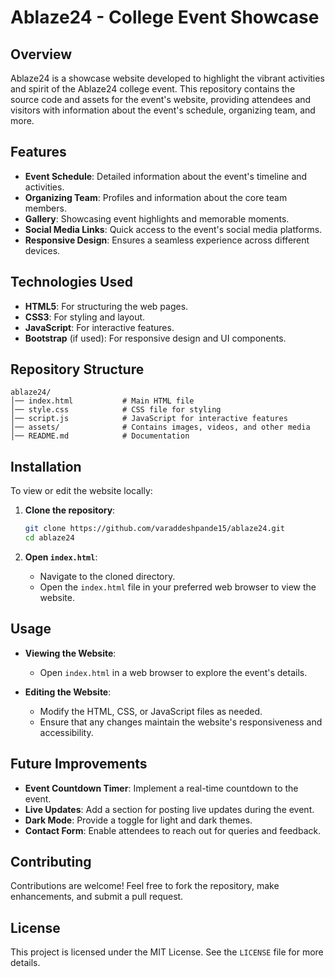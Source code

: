 # Ablaze24 - College Event Showcase

## Overview
Ablaze24 is a showcase website developed to highlight the vibrant activities and spirit of the Ablaze24 college event. This repository contains the source code and assets for the event's website, providing attendees and visitors with information about the event's schedule, organizing team, and more.

## Features
- **Event Schedule**: Detailed information about the event's timeline and activities.
- **Organizing Team**: Profiles and information about the core team members.
- **Gallery**: Showcasing event highlights and memorable moments.
- **Social Media Links**: Quick access to the event's social media platforms.
- **Responsive Design**: Ensures a seamless experience across different devices.

## Technologies Used
- **HTML5**: For structuring the web pages.
- **CSS3**: For styling and layout.
- **JavaScript**: For interactive features.
- **Bootstrap** (if used): For responsive design and UI components.

## Repository Structure
```
ablaze24/
│── index.html           # Main HTML file
│── style.css            # CSS file for styling
│── script.js            # JavaScript for interactive features
│── assets/              # Contains images, videos, and other media
│── README.md            # Documentation
```

## Installation
To view or edit the website locally:

1. **Clone the repository**:
   ```bash
   git clone https://github.com/varaddeshpande15/ablaze24.git
   cd ablaze24
   ```

2. **Open `index.html`**:
   - Navigate to the cloned directory.
   - Open the `index.html` file in your preferred web browser to view the website.

## Usage
- **Viewing the Website**:
  - Open `index.html` in a web browser to explore the event's details.

- **Editing the Website**:
  - Modify the HTML, CSS, or JavaScript files as needed.
  - Ensure that any changes maintain the website's responsiveness and accessibility.

## Future Improvements
- **Event Countdown Timer**: Implement a real-time countdown to the event.
- **Live Updates**: Add a section for posting live updates during the event.
- **Dark Mode**: Provide a toggle for light and dark themes.
- **Contact Form**: Enable attendees to reach out for queries and feedback.

## Contributing
Contributions are welcome! Feel free to fork the repository, make enhancements, and submit a pull request.

## License
This project is licensed under the MIT License. See the `LICENSE` file for more details.

